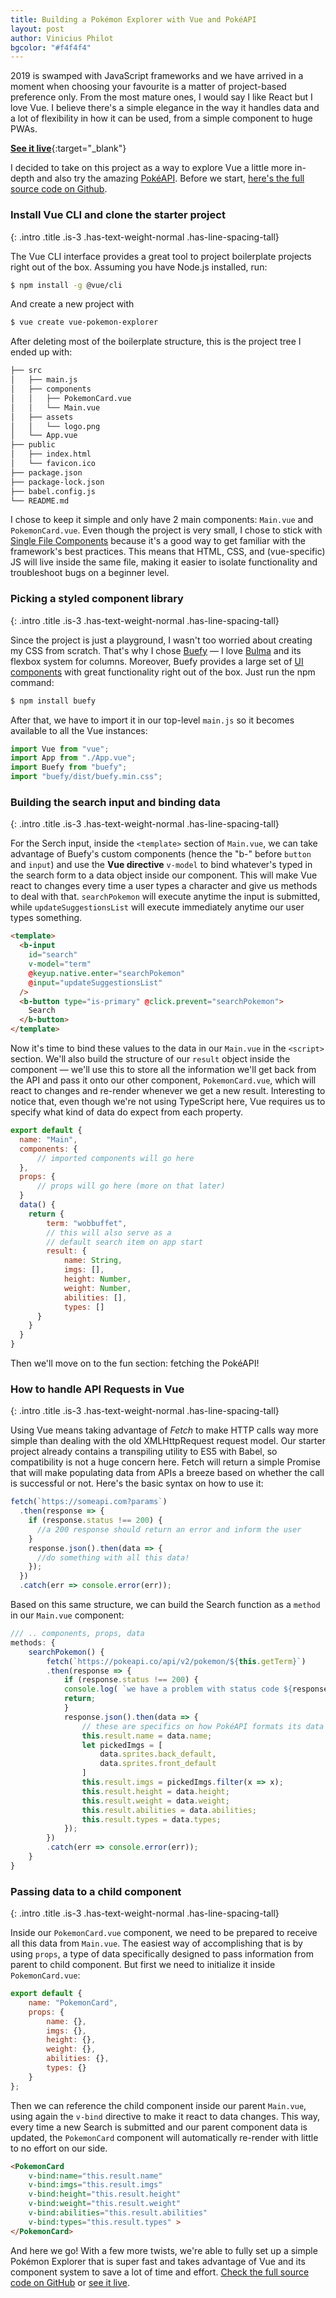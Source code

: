 ```yaml
---
title: Building a Pokémon Explorer with Vue and PokéAPI
layout: post
author: Vinicius Philot
bgcolor: "#f4f4f4"
---
```



2019 is swamped with JavaScript frameworks and we have arrived in a moment when choosing your favourite is a matter of project-based preference only. From the most mature ones, I would say I like React but I love Vue. I believe there's a simple elegance in the way it handles data and a lot of flexibility in how it can be used, from a simple component to huge PWAs.

[**See it live**](https://gracious-cori-4bd380.netlify.com/){:target="_blank"}

I decided to take on this project as a way to explore Vue a little more in-depth and also try the amazing [PokéAPI](https://pokeapi.co/). Before we start, [here's the full source code on Github](https://github.com/vphilot/vue-pokemon-explorer).

### Install Vue CLI and clone the starter project
{: .intro .title .is-3 .has-text-weight-normal .has-line-spacing-tall}

The Vue CLI interface provides a great tool to project boilerplate projects right out of the box. Assuming you have Node.js installed, run:

```bash
$ npm install -g @vue/cli
```

And create a new project with

```bash
$ vue create vue-pokemon-explorer
```

After deleting most of the boilerplate structure, this is the project tree I ended up with:

```bash
├── src
│   ├── main.js
│   ├── components
│   │   ├── PokemonCard.vue
│   │   └── Main.vue
│   ├── assets
│   │   └── logo.png
│   └── App.vue
├── public
│   ├── index.html
│   └── favicon.ico
├── package.json
├── package-lock.json
├── babel.config.js
└── README.md
```

I chose to keep it simple and only have 2 main components: `Main.vue` and `PokemonCard.vue`. Even though the project is very small, I chose to stick with [Single File Components](https://vuejs.org/v2/guide/single-file-components.html) because it's a good way to get familiar with the framework's best practices. This means that HTML, CSS, and (vue-specific) JS will live inside the same file, making it easier to isolate functionality and troubleshoot bugs on a beginner level.

### Picking a styled component library
{: .intro .title .is-3 .has-text-weight-normal .has-line-spacing-tall}

Since the project is just a playground, I wasn't too worried about creating my CSS from scratch. That's why I chose [Buefy](https://buefy.org/) &mdash; I love [Bulma](https://bulma.io/) and its flexbox system for columns. Moreover, Buefy provides a large set of [UI components](https://buefy.org/documentation/input) with great functionality right out of the box. Just run the npm command:

```bash
$ npm install buefy
```

After that, we have to import it in our top-level `main.js` so it becomes available to all the Vue instances:

```js
import Vue from "vue";
import App from "./App.vue";
import Buefy from "buefy";
import "buefy/dist/buefy.min.css";
```

### Building the search input and binding data
{: .intro .title .is-3 .has-text-weight-normal .has-line-spacing-tall}

For the Serch input, inside the `<template>` section of `Main.vue`, we can take advantage of Buefy's custom components (hence the "b-" before `button` and `input`) and use the **Vue directive** `v-model` to bind whatever's typed in the search form to a data object inside our component. This will make Vue react to changes every time a user types a character and give us methods to deal with that. `searchPokemon` will execute anytime the input is submitted, while `updateSuggestionsList` will execute immediately anytime our user types something.

```html
<template>
  <b-input
    id="search"
    v-model="term"
    @keyup.native.enter="searchPokemon"
    @input="updateSuggestionsList"
  />
  <b-button type="is-primary" @click.prevent="searchPokemon">
    Search
  </b-button>
</template>
```

Now it's time to bind these values to the data in our `Main.vue` in the `<script>` section. We'll also build the structure of our `result` object inside the component &mdash; we'll use this to store all the information we'll get back from the API and pass it onto our other component, `PokemonCard.vue`, which will react to changes and re-render whenever we get a new result. Interesting to notice that, even though we're not using TypeScript here, Vue requires us to specify what kind of data do expect from each property.

```js
export default {
  name: "Main",
  components: {
      // imported components will go here
  },
  props: {
      // props will go here (more on that later)
  }
  data() {
    return {
        term: "wobbuffet",
        // this will also serve as a
        // default search item on app start
        result: {
            name: String,
            imgs: [],
            height: Number,
            weight: Number,
            abilities: [],
            types: []
      }
    }
  }
}
```

Then we'll move on to the fun section: fetching the PokéAPI!

### How to handle API Requests in Vue
{: .intro .title .is-3 .has-text-weight-normal .has-line-spacing-tall}

Using Vue means taking advantage of _Fetch_ to make HTTP calls way more simple than dealing with the old XMLHttpRequest request model. Our starter project already contains a transpiling utility to ES5 with Babel, so compatibility is not a huge concern here. Fetch will return a simple Promise that will make populating data from APIs a breeze based on whether the call is successful or not. Here's the basic syntax on how to use it:

```js
fetch(`https://someapi.com?params`)
  .then(response => {
    if (response.status !== 200) {
      //a 200 response should return an error and inform the user
    }
    response.json().then(data => {
      //do something with all this data!
    });
  })
  .catch(err => console.error(err));
```

Based on this same structure, we can build the Search function as a `method` in our `Main.vue` component:

```js
/// .. components, props, data
methods: {
    searchPokemon() {
        fetch(`https://pokeapi.co/api/v2/pokemon/${this.getTerm}`)
        .then(response => {
            if (response.status !== 200) {
            console.log( `we have a problem with status code ${response.status}`);
            return;
            }
            response.json().then(data => {
                // these are specifics on how PokéAPI formats its data
                this.result.name = data.name;
                let pickedImgs = [
                    data.sprites.back_default,
                    data.sprites.front_default
                ]
                this.result.imgs = pickedImgs.filter(x => x);
                this.result.height = data.height;
                this.result.weight = data.weight;
                this.result.abilities = data.abilities;
                this.result.types = data.types;
            });
        })
        .catch(err => console.error(err));
    }
}
```

### Passing data to a child component
{: .intro .title .is-3 .has-text-weight-normal .has-line-spacing-tall}

Inside our `PokemonCard.vue` component, we need to be prepared to receive all this data from `Main.vue`. The easiest way of accomplishing that is by using `props`, a type of data specifically designed to pass information from parent to child component. But first we need to initialize it inside `PokemonCard.vue`:

```js
export default {
    name: "PokemonCard",
    props: {
        name: {},
        imgs: {},
        height: {},
        weight: {},
        abilities: {},
        types: {}
    }
};
```

Then we can reference the child component inside our parent `Main.vue`, using again the `v-bind` directive to make it react to data changes. This way, every time a new Search is submitted and our parent component data is updated, the `PokemonCard` component will automatically re-render with little to no effort on our side.

```html
<PokemonCard 
    v-bind:name="this.result.name"
    v-bind:imgs="this.result.imgs"
    v-bind:height="this.result.height"
    v-bind:weight="this.result.weight"
    v-bind:abilities="this.result.abilities"
    v-bind:types="this.result.types" >
</PokemonCard>
```

And here we go! With a few more twists, we're able to fully set up a simple Pokémon Explorer that is super fast and takes advantage of Vue and its component system to save a lot of time and effort. [Check the full source code on GitHub](https://github.com/vphilot/vue-pokemon-explorer) or [see it live](https://gracious-cori-4bd380.netlify.com/).